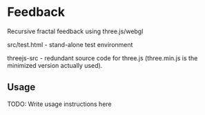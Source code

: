 # Feedback

Recursive fractal feedback using three.js/webgl


src/test.html - stand-alone test environment

threejs-src - redundant source code for three.js (three.min.js is the minimized version actually used).



## Usage

TODO: Write usage instructions here


